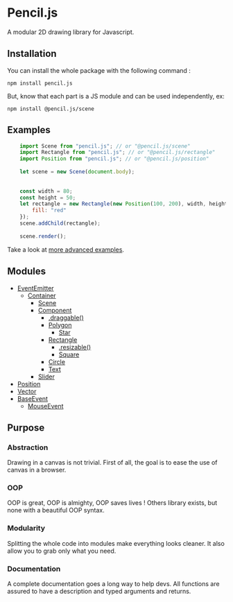 # Pencil.js

A modular 2D drawing library for Javascript.


## Installation
You can install the whole package with the following command :

    npm install pencil.js


But, know that each part is a JS module and can be used independently, ex:

    npm install @pencil.js/scene


## Examples

```js
    import Scene from "pencil.js"; // or "@pencil.js/scene"
    import Rectangle from "pencil.js"; // or "@pencil.js/rectangle"
    import Position from "pencil.js"; // or "@pencil.js/position"
    
    let scene = new Scene(document.body);
    
    
    const width = 80;
    const height = 50;
    let rectangle = new Rectangle(new Position(100, 200), width, height, {
        fill: "red"
    });
    scene.addChild(rectangle);
    
    scene.render();
```
    
Take a look at [more advanced examples]().

## Modules

 * [EventEmitter](/tree/master/modules/eventemitter)
   * [Container](/tree/master/modules/eventemitter/container)
     * [Scene](/tree/master/modules/eventemitter/scene)
     * [Component](/tree/master/modules/eventemitter/component)
       * [.draggable()](/tree/master/modules/eventemitter/component/draggable)
       * [Polygon](/tree/master/modules/eventemitter/component/polygon)
         * [Star](/tree/master/modules/eventemitter/component/polygon/star)
       * [Rectangle](/tree/master/modules/eventemitter/component/rectangle)
         * [.resizable()](/tree/master/modules/eventemitter/component/rectangle/resizable)
         * [Square](/tree/master/modules/eventemitter/component/rectangle/square)
       * [Circle](/tree/master/modules/eventemitter/component/circle)
       * [Text](/tree/master/modules/eventemitter/component/text)
     * [Slider](/tree/master/modules/eventemitter/container/slider)
 * [Position](/tree/master/modules/position)
 * [Vector](/tree/master/modules/vector)
 * [BaseEvent](/tree/master/modules/baseevent)
   * [MouseEvent](/tree/master/modules/baseevent/mouseevent)


## Purpose

### Abstraction
Drawing in a canvas is not trivial.
First of all, the goal is to ease the use of canvas in a browser.

### OOP
OOP is great, OOP is almighty, OOP saves lives !
Others library exists, but none with a beautiful OOP syntax.

### Modularity
Splitting the whole code into modules make everything looks cleaner.
It also allow you to grab only what you need.

### Documentation
A complete documentation goes a long way to help devs.
All functions are assured to have a description and typed arguments and returns.
